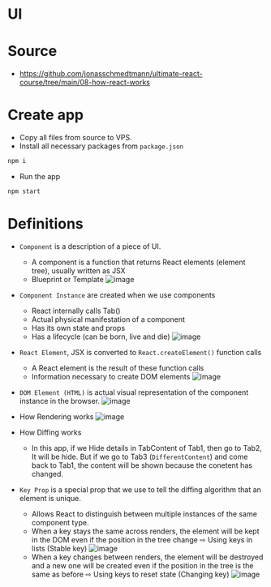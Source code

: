 # UI


# Source
- https://github.com/jonasschmedtmann/ultimate-react-course/tree/main/08-how-react-works

# Create app
- Copy all files from source to VPS.
- Install all necessary packages from `package.json`
```bash
npm i
```
- Run the app
```bash
npm start
```

# Definitions
- `Component` is a description of a piece of UI.
  - A component is a function that returns React elements (element tree), usually written as JSX
  - Blueprint or Template
![image](https://github.com/ehsan-ebadi/React/assets/64855572/32441ce9-87d9-44fe-b9a8-5db34911cbc9)

- `Component Instance` are created when we use components
  - React internally calls Tab()
  - Actual physical manifestation of a component
  - Has its own state and props
  - Has a lifecycle (can be born, live and die) 
![image](https://github.com/ehsan-ebadi/React/assets/64855572/81307f5e-42d1-41f5-9efb-4cf8de0116b7)

- `React Element`, JSX is converted to `React.createElement()` function calls
  - A React element is the result of these function calls
  - Information necessary to create DOM elements
![image](https://github.com/ehsan-ebadi/React/assets/64855572/33c04896-0c3d-44f3-89b5-5d0776fb23e1)

- `DOM Element (HTML)` is actual visual representation of the component instance in the browser.
![image](https://github.com/ehsan-ebadi/React/assets/64855572/abec702a-c327-4255-a6fa-a80db917aabd)

- How Rendering works
![image](https://github.com/ehsan-ebadi/React/assets/64855572/ffae3411-d9a3-432d-9ff8-01bdda8d4dd8)

- How Diffing works
  - In this app, if we Hide details in TabContent of Tab1, then go to Tab2, It will be hide. But if we go to Tab3 (`DifferentContent`) and come back to Tab1, the content will be shown because the conetent has changed.
 
- `Key Prop` is a special prop that we use to tell the diffing algorithm that an element is unique.
  - Allows React to distinguish between multiple instances of the same component type.
  - When a key stays the same across renders, the element will be kept in the DOM even if the position in the tree change ⇨ Using keys in lists (Stable key)
![image](https://github.com/ehsan-ebadi/React/assets/64855572/fcbd44c4-a0b5-4b1d-b319-41313725555b)
  - When a key changes between renders, the element will be destroyed and a new one will be created even if the position in the tree is the same as before  ⇨  Using keys to reset state (Changing key)
![image](https://github.com/ehsan-ebadi/React/assets/64855572/4249c183-881b-4ffb-a3c7-ecf5a032bd59)





